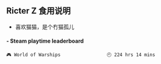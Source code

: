 ## Ricter Z 食用说明
- 喜欢猫猫，是个冇猫孤儿

<!-- steam-box start -->
#### - Steam playtime leaderboard
```text
🎮 World of Warships                 🕘 224 hrs 14 mins
```
<!-- Powered by https://github.com/YouEclipse/steam-box . -->
<!-- steam-box end -->
